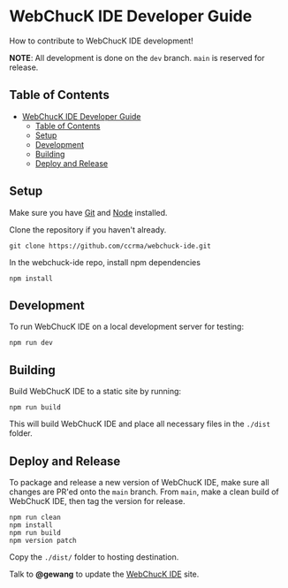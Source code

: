 # WebChucK IDE Developer Guide

How to contribute to WebChucK IDE development!

**NOTE**: All development is done on the `dev` branch. `main` is reserved for 
release.

## Table of Contents
- [WebChucK IDE Developer Guide](#webchuck-ide-developer-guide)
  - [Table of Contents](#table-of-contents)
  - [Setup](#setup)
  - [Development](#development)
  - [Building](#building)
  - [Deploy and Release](#deploy-and-release)

## Setup

Make sure you have [Git](https://git-scm.com) and [Node](https://nodejs.org) installed.

Clone the repository if you haven't already. 

```
git clone https://github.com/ccrma/webchuck-ide.git
```

In the webchuck-ide repo, install npm dependencies

```
npm install
```

## Development 

To run WebChucK IDE on a local development server for testing:

```
npm run dev
```

## Building

Build WebChucK IDE to a static site by running: 

```
npm run build
```

This will build WebChucK IDE and place all necessary files in the `./dist` folder.

## Deploy and Release

To package and release a new version of WebChucK IDE, make sure all changes are 
PR'ed onto the `main` branch. From `main`, make a clean build of WebChucK IDE, 
then tag the version for release.

```
npm run clean
npm install
npm run build
npm version patch
```

Copy the `./dist/` folder to hosting destination.

Talk to **@gewang** to update the [WebChucK IDE](https://chuck.stanford.edu/ide) site.
